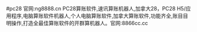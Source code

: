 #pc28
官网:ng8888.cn PC28算账软件,速讯算账机器人,加拿大28，PC28 H5/应用程序,电脑算账软件机器人,个人电脑算账软件,加拿大算账软件,功能齐全,账目目明操作,打造全最佳算账软件的开群算机器人。官网:8866cc.cc
